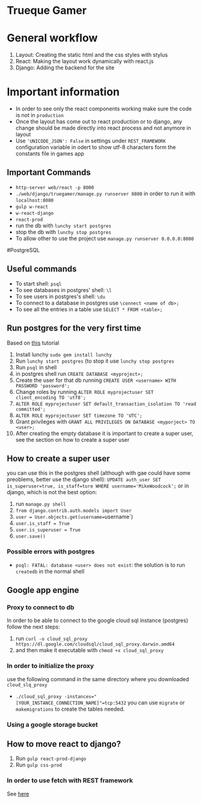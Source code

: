 # Trueque Gamer

# General workflow
1. Layout: Creating the static html and the css styles with stylus
1. React: Making the layout work dynamically with react.js
1. Django: Adding the backend for the site

# Important information
* In order to see only the react components working make sure the code is not in `production`
* Once the layout has come out to react production or to django, any change should be made directly into react process and not anymore in layout
* Use `'UNICODE_JSON': False` in settings under `REST_FRAMEWORK` configuration variable in odert to show utf-8 characters form the constants file in games app

## Important Commands
* `http-server web/react -p 8000`
* `./web/django/truegamer/manage.py runserver 8080` in order to run it with `localhost:8080`
* `gulp w-react`
* `w-react-django`
* `react-prod`
* run the db with `lunchy start postgres`
* stop the db with `lunchy stop postgres`
* To allow other to use the project use `manage.py runserver 0.0.0.0:8000`

#PostgreSQL

## Useful commands
* To start shell: `psql`
* To see databases in postgres' shell: `\l`
* To see users in postgres's shell: `\du`
* To connect to a database in postgres use `\connect <name of db>;`
* To see all the entries in a table use `SELECT * FROM <table>;`

## Run postgres for the very first time
Based on [this](https://www.digitalocean.com/community/tutorials/how-to-use-postgresql-with-your-django-application-on-ubuntu-14-04) tutorial
1. Install lunchy `sudo gem install lunchy`
1. Run `lunchy start postgres` (to stop it use `lunchy stop postgres`
1. Run `psql` in shell
2. in postgres shell run `CREATE DATABASE <myproject>;`
3. Create the user for that db running `CREATE USER <username> WITH PASSWORD 'password';`
4. Change roles by running `ALTER ROLE myprojectuser SET client_encoding TO 'utf8';`
5. `ALTER ROLE myprojectuser SET default_transaction_isolation TO 'read committed';`
6. `ALTER ROLE myprojectuser SET timezone TO 'UTC';`
7. Grant privileges with `GRANT ALL PRIVILEGES ON DATABASE <myporject> TO <user>;`
8. After creating the empty database it is important to create a super user, see the section on how to create a super user

## How to create a super user
you can use this in the postgres shell (although with gae could have some preoblems, better use the django shell): `UPDATE auth_user SET is_superuser=true, is_staff=ture WHERE username='MikeWoodcock';`
or in django, which is not the best option:
1. run `manage.py shell`
2. `from django.contrib.auth.models import User`
3. `user = User.objects.get(username=`username`)
4. `user.is_staff = True`
5. `user.is_superuser = True`
6. `user.save()`

### Possible errors with postgres
* `psql: FATAL: database <user> does not exist`: the solution is to run `createdb` in the normal shell

## Google app engine
### Proxy to connect to db
In order to be able to connect to the google cloud sql instance (postgres) follow the next steps:
1. run `curl -o cloud_sql_proxy https://dl.google.com/cloudsql/cloud_sql_proxy.darwin.amd64`
2. and then make it executable with `chmod +x cloud_sql_proxy` 

### In order to initialize the proxy
use the following command in the same directory where you downloaded `cloud_slq_proxy`
* `./cloud_sql_proxy -instances="[YOUR_INSTANCE_CONNECTION_NAME]"=tcp:5432`
you can use `migrate` or `makemigrations` to create the tables needed.

### Using a google storage bucket


## How to move react to django?
1. Run `gulp react-prod-django`
2. Run `gulp css-prod` 

### In order to use fetch with REST framework
See [here](https://gist.github.com/marteinn/3785ff3c1a3745ae955c)
